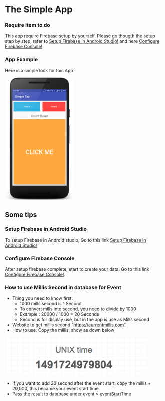 # The Simple App

### Require item to do
This app require Firebase setup by yourself. Please go thougth the setup step by step, refer to [Setup Firebase in Android Studio!](https://github.com/Agmo-Android/TheSimpleLab/blob/master/CodeLab/Setup%20Firebase%20in%20Android%20Studio.md) and here [Configure Firebase Console!](
https://github.com/Agmo-Android/TheSimpleLab/blob/master/CodeLab/Configure%20Firebase%20Console.md).


### App Example
Here is a simple look for this App

 <img src="https://github.com/Agmo-Android/TheSimpleLab/blob/master/device-2017-04-09-021442.png" width="220"/>


## Some tips 

### Setup Firebase in Android Studio

To setup Firebase in Android studio, Go to this link [Setup Firebase in Android Studio!](https://github.com/Agmo-Android/TheSimpleLab/blob/master/CodeLab/Setup%20Firebase%20in%20Android%20Studio.md)

### Configure Firebase Console

After setup firebase complete, start to create your data. Go to this link 
[Configure Firebase Console!](
https://github.com/Agmo-Android/TheSimpleLab/blob/master/CodeLab/Configure%20Firebase%20Console.md).


### How to use Millis Second in database for Event
- Thing you need to know first:
  - 1000 mills second is 1 Second
  - To convert mills into second, you need to divide by 1000
  - Example : 20000 / 1000 = 20 Seconds
  - Second is for display use, but in the app is use as Mills second
- Website to get millis second “https://currentmillis.com”
- How to use, Copy the millis, show as down below

![Image of Millis to copy](https://github.com/Agmo-Android/TheSimpleLab/blob/master/ScreenShot/ScreenShot_Millis_to_Copy.png)

- If you want to add 20 second after the event start, copy the millis + 20,000, this became your event start time.
- Pass the result to database under event > eventStartTime
